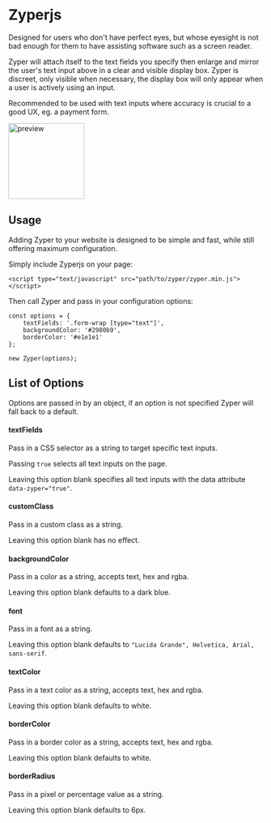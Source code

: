 # Zyperjs
Designed for users who don't have perfect eyes, but whose eyesight is not bad enough for them to have assisting software such as a screen reader.

Zyper will attach itself to the text fields you specify then enlarge and mirror the user's text input above in a clear and visible display box. Zyper is discreet, only visible when necessary, the display box will only appear when a user is actively using an input.

Recommended to be used with text inputs where accuracy is crucial to a good UX, eg. a payment form.

<img src="http://i.imgur.com/OLnIR3N.gif" alt="preview" style="width: 150px; height: 150px;"/>

## Usage

Adding Zyper to your website is designed to be simple and fast, while still offering maximum configuration.

Simply include Zyperjs on your page:

`<script type="text/javascript" src="path/to/zyper/zyper.min.js"></script>`

Then call Zyper and pass in your configuration options:

    const options = {
        textFields: '.form-wrap [type="text"]',
        backgroundColor: '#2980b9',
        borderColor: '#e1e1e1'
    };
    
    new Zyper(options);

## List of Options

Options are passed in by an object, if an option is not specified Zyper will fall back to a default.

#### textFields

Pass in a CSS selector as a string to target specific text inputs.

Passing `true` selects all text inputs on the page.

Leaving this option blank specifies all text inputs with the data attribute `data-zyper="true"`.

#### customClass

Pass in a custom class as a string.

Leaving this option blank has no effect.

#### backgroundColor

Pass in a color as a string, accepts text, hex and rgba.

Leaving this option blank defaults to a dark blue.

#### font

Pass in a font as a string.

Leaving this option blank defaults to `"Lucida Grande", Helvetica, Arial, sans-serif`.

#### textColor

Pass in a text color as a string, accepts text, hex and rgba.

Leaving this option blank defaults to white.

#### borderColor

Pass in a border color as a string, accepts text, hex and rgba.

Leaving this option blank defaults to white.

#### borderRadius

Pass in a pixel or percentage value as a string.

Leaving this option blank defaults to 6px.